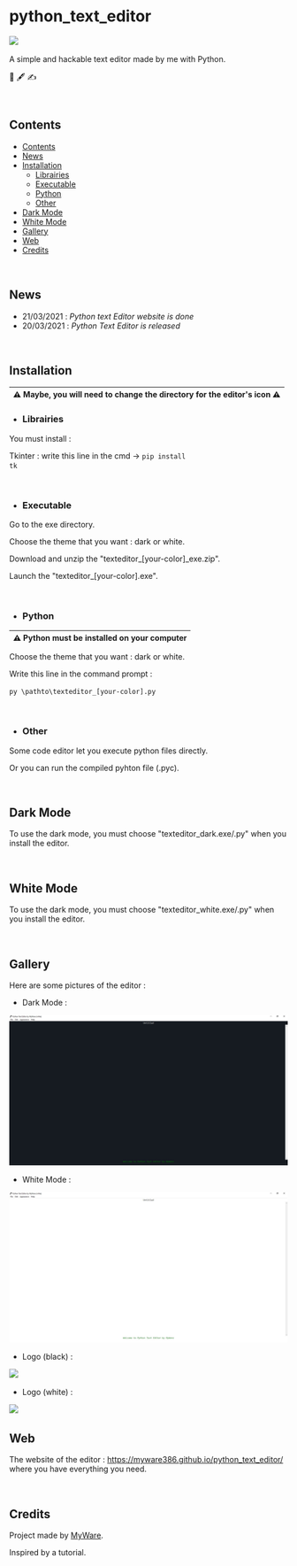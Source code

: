 # python_text_editor

<img src="logo%20(white).ico" height="100px" />

A simple and hackable text editor made by me with Python.

🐍 🖋️ ✍️

<br>

Contents
----------------

- <a href="https://github.com/MyWare386/python_text_editor#contents">Contents</a>
- <a href="https://github.com/MyWare386/python_text_editor#news">News</a>
- <a href="https://github.com/MyWare386/python_text_editor#installation">Installation</a>
  - <a href="https://github.com/MyWare386/python_text_editor#librairies">Librairies</a>
  - <a href="https://github.com/MyWare386/python_text_editor#executable">Executable</a>
  - <a href="https://github.com/MyWare386/python_text_editor#python">Python</a>
  - <a href="https://github.com/MyWare386/python_text_editor#other">Other</a>
- <a href="https://github.com/MyWare386/python_text_editor#dark-mode">Dark Mode</a>
- <a href="https://github.com/MyWare386/python_text_editor#white-mode">White Mode</a>
- <a href="https://github.com/MyWare386/python_text_editor#gallery">Gallery</a>
- <a href="https://github.com/MyWare386/python_text_editor#web">Web</a>
- <a href="https://github.com/MyWare386/python_text_editor#credits">Credits</a>

<br>

News
----------------

- 21/03/2021 : _Python text Editor website is done_
- 20/03/2021 : _Python Text Editor is released_

<br>

Installation
----------------

| ⚠️ Maybe, you will need to change the directory for the editor's icon ⚠️
|---

- <h3>Librairies</h3>

You must install :

Tkinter : write this line in the cmd -> <code>pip install tk</code>

<br>

- <h3>Executable</h3>

Go to the exe directory.

Choose the theme that you want : dark or white.

Download and unzip the "texteditor_[your-color]_exe.zip".

Launch the "texteditor_[your-color].exe".

<br>

- <h3>Python</h3>

| ⚠️ Python must be installed on your computer
|---

Choose the theme that you want : dark or white.

Write this line in the command prompt :

<code>py \pathto\texteditor_[your-color].py</code>

<br>

- <h3>Other</h3>

Some code editor let you execute python files directly.

Or you can run the compiled pyhton file (.pyc).

<br>

Dark Mode
----------------

To use the dark mode, you must choose "texteditor_dark.exe/.py" when you install the editor.

<br>

White Mode
----------------

To use the dark mode, you must choose "texteditor_white.exe/.py" when you install the editor.

<br>

Gallery
-----------------

Here are some pictures of the editor :

- Dark Mode : 

<img src="readmefiles/Dark_Theme.JPG" />

- White Mode : 

<img src="readmefiles/White_Theme.JPG" />

- Logo (black) : 

<img src="logo.ico" />

- Logo (white) : 

<img src="logo%20(white).ico" />

<br>

Web
-------------------------------

The website of the editor : https://myware386.github.io/python_text_editor/ where you have everything you need. 

<br>

Credits
--------------------------------

Project made by <a href="https://myware386.github.io/myware-website/">MyWare</a>.

Inspired by a tutorial.
